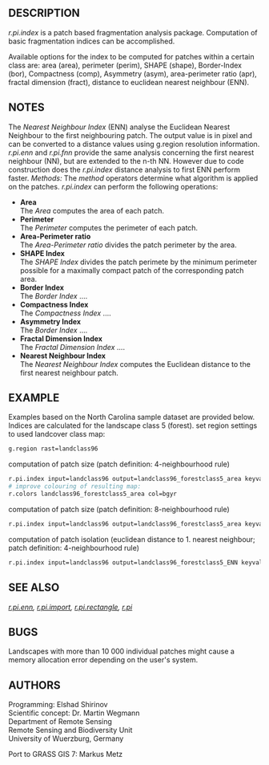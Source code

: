 ## DESCRIPTION

*r.pi.index* is a patch based fragmentation analysis package.
Computation of basic fragmentation indices can be accomplished.

Available options for the index to be computed for patches within a
certain class are: area (area), perimeter (perim), SHAPE (shape),
Border-Index (bor), Compactness (comp), Asymmetry (asym), area-perimeter
ratio (apr), fractal dimension (fract), distance to euclidean nearest
neighbour (ENN).

## NOTES

The *Nearest Neighbour Index* (ENN) analyse the Euclidean Nearest
Neighbour to the first neighbouring patch. The output value is in pixel
and can be converted to a distance values using g.region resolution
information. *r.pi.enn* and *r.pi.fnn* provide the same analysis
concerning the first nearest neighbour (NN), but are extended to the
n-th NN. However due to code construction does the *r.pi.index* distance
analysis to first ENN perform faster. *Methods:* The *method* operators
determine what algorithm is applied on the patches. *r.pi.index* can
perform the following operations:

- **Area**  
    The *Area* computes the area of each patch.
- **Perimeter**  
    The *Perimeter* computes the perimeter of each patch.
- **Area-Perimeter ratio**  
    The *Area-Perimeter ratio* divides the patch perimeter by the area.
- **SHAPE Index**  
    The *SHAPE Index* divides the patch perimete by the minimum
    perimeter possible for a maximally compact patch of the
    corresponding patch area.
- **Border Index**  
    The *Border Index* ....
- **Compactness Index**  
    The *Compactness Index* ....
- **Asymmetry Index**  
    The *Border Index* ....
- **Fractal Dimension Index**  
    The *Fractal Dimension Index* ....
- **Nearest Neighbour Index**  
    The *Nearest Neighbour Index* computes the Euclidean distance to the
    first nearest neighbour patch.

## EXAMPLE

Examples based on the North Carolina sample dataset are provided below.
Indices are calculated for the landscape class 5 (forest). set region
settings to used landcover class map:  

```sh
g.region rast=landclass96
```

computation of patch size (patch definition: 4-neighbourhood rule)

```sh
r.pi.index input=landclass96 output=landclass96_forestclass5_area keyval=5 method=area
# improve colouring of resulting map:
r.colors landclass96_forestclass5_area col=bgyr
```

computation of patch size (patch definition: 8-neighbourhood rule)

```sh
r.pi.index input=landclass96 output=landclass96_forestclass5_area keyval=5 method=area -a
```

computation of patch isolation (euclidean distance to 1. nearest
neighbour; patch definition: 4-neighbourhood rule)

```sh
r.pi.index input=landclass96 output=landclass96_forestclass5_ENN keyval=5 method=ENN -a
```

## SEE ALSO

*[r.pi.enn](r.pi.enn.md), [r.pi.import](r.pi.import.md),
[r.pi.rectangle](r.pi.rectangle.md), [r.pi](r.pi.md)*

## BUGS

Landscapes with more than 10 000 individual patches might cause a memory
allocation error depending on the user's system.

## AUTHORS

Programming: Elshad Shirinov  
Scientific concept: Dr. Martin Wegmann  
Department of Remote Sensing  
Remote Sensing and Biodiversity Unit  
University of Wuerzburg, Germany

Port to GRASS GIS 7: Markus Metz
